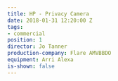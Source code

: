 ```yaml
---
title: HP - Privacy Camera
date: 2018-01-31 12:20:00 Z
tags:
- commercial
position: 1
director: Jo Tanner
production-company: Flare AMVBBDO
equipment: Arri Alexa
is-shown: false
---
```


